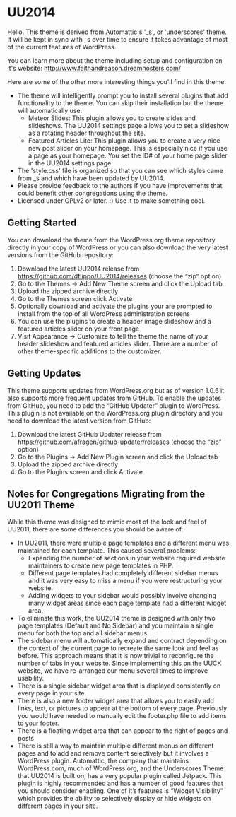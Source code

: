 UU2014
===

Hello. This theme is derived from Automattic's '_s', or 'underscores' theme.  It will be kept in sync with _s over time to ensure it takes advantage of most of the current features of WordPress.

You can learn more about the theme including setup and configuration on it's website:
http://www.faithandreason.dreamhosters.com/

Here are some of the other more interesting things you'll find in this theme:

* The theme will intelligently prompt you to install several plugins that add functionality to the theme.  You can skip their installation but the theme will automatically use:
    - Meteor Slides: This plugin allows you to create slides and slideshows.  The UU2014 settings page allows you to set a slideshow as a rotating header throughout the site.
    - Featured Articles Lite: This plugin allows you to create a very nice new post slider on your homepage.  This is especially nice if you use a page as your homepage.  You set the ID# of your home page slider in the UU2014 settings page.
* The 'style.css' file is organized so that you can see which styles came from _s and which have been updated by UU2014.
* Please provide feedback to the authors if you have improvements that could benefit other congregations using the theme. 
* Licensed under GPLv2 or later. :) Use it to make something cool.

Getting Started
---------------

You can download the theme from the WordPress.org theme repository directly in your copy of WordPress or you can also download the very latest versions from the GitHub repository:

1. Download the latest UU2014 release from https://github.com/dflippo/UU2014/releases (choose the “zip” option)
2. Go to the Themes -> Add New Theme screen and click the Upload tab
3. Upload the zipped archive directly
4. Go to the Themes screen click Activate
5. Optionally download and activate the plugins your are prompted to install from the top of all WordPress administration screens
6. You can use the plugins to create a header image slideshow and a featured articles slider on your front page
7. Visit Appearance -> Customize to tell the theme the name of your header slideshow and featured articles slider.  There are a number of other theme-specific additions to the customizer.

Getting Updates
---------------

This theme supports updates from WordPress.org but as of version 1.0.6 it also supports more frequent updates from GitHub. To enable the updates from GitHub, you need to add the “GitHub Updater” plugin to WordPress. This plugin is not available on the WordPress.org plugin directory and you need to download the latest version from GitHub:

1. Download the latest GitHub Updater release from https://github.com/afragen/github-updater/releases (choose the “zip” option)
2. Go to the Plugins -> Add New Plugin screen and click the Upload tab
3. Upload the zipped archive directly
4. Go to the Plugins screen and click Activate


Notes for Congregations Migrating from the UU2011 Theme
-------------------------------------------------------

While this theme was designed to mimic most of the look and feel of UU2011, there are some differences you should be aware of:

* In UU2011, there were multiple page templates and a different menu was maintained for each template.  This caused several problems:
    - Expanding the number of sections in your website required website maintainers to create new page templates in PHP.
    - Different page templates had completely different sidebar menus and it was very easy to miss a menu if you were restructuring your website.
    - Adding widgets to your sidebar would possibly involve changing many widget areas since each page template had a different widget area.
* To eliminate this work, the UU2014 theme is designed with only two page templates (Default and No Sidebar) and you maintain a single menu for both the top and all sidebar menus.
* The sidebar menu will automatically expand and contract depending on the context of the current page to recreate the same look and feel as before.  This approach means that it is now trivial to reconfigure the number of tabs in your website.  Since implementing this on the UUCK website, we have re-arranged our menu several times to improve usability.
* There is a single sidebar widget area that is displayed consistently on every page in your site.
* There is also a new footer widget area that allows you to easily add links, text, or pictures to appear at the bottom of every page.  Previously you would have needed to manually edit the footer.php file to add items to your footer.
* There is a floating widget area that can appear to the right of pages and posts
* There is still a way to maintain multiple different menus on different pages and to add and remove content selectively but it involves a WordPress plugin.  Automattic, the company that maintains WordPress.com, much of WordPress.org, and the Underscores Theme that UU2014 is built on, has a very popular plugin called Jetpack.  This plugin is highly recommended and has a number of good features that you should consider enabling.  One of it’s features is “Widget Visibility” which provides the ability to selectively display or hide widgets on different pages in your site.
